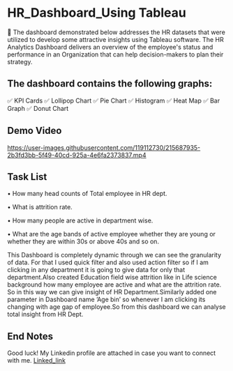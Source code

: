 # HR_Dashboard_Using Tableau
📝 The dashboard demonstrated below addresses the HR datasets that were utilized to develop some attractive insights using Tableau software. The HR Analytics Dashboard delivers an overview of the employee's status and performance in an Organization that can help decision-makers to plan their strategy.

## The dashboard contains the following graphs:

✅ KPI Cards
✅ Lollipop Chart
✅ Pie Chart
✅ Histogram
✅ Heat Map
✅ Bar Graph
✅ Donut Chart

## Demo Video

https://user-images.githubusercontent.com/119112730/215687935-2b3fd3bb-5f49-40cd-925a-4e6fa2373837.mp4

## Task List


• How many head counts of Total employee in HR dept.

• What is attrition rate.

• How many people are active in department wise.

• What are the age bands of active employee whether they are young or whether they are within 30s or above 40s and so on.




This Dashboard is completely dynamic through we can see the granularity of data. For that I used quick filter and also used action filter so if I am clicking in any department it is going to give data for only that department.Also created Education field wise attrition like in Life science background how many employee are active and what are the attrition rate. So in this way we can give insight of HR Department.Similarly added one parameter in Dashboard name ’Age bin’ so whenever I am clicking its changing with age gap of employee.So from this dashboard we can analyse total insight from HR Dept.


## End Notes
Good luck! My Linkedin profile are attached in case you want to connect with me. [Linked_link](https://www.linkedin.com/in/suraj-mishra-1a85aa222/)
